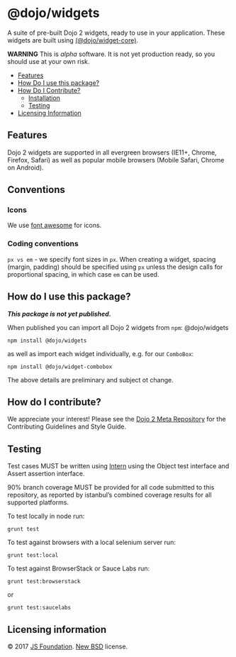 # @dojo/widgets

<!-- TODO: change and uncomment
[![Build Status](https://travis-ci.org/dojo/<< package-name >>.svg?branch=master)](https://travis-ci.org/dojo/<< package-name >>)
[![codecov](https://codecov.io/gh/dojo/<< package-name >>/branch/master/graph/badge.svg)](https://codecov.io/gh/dojo/<< package-name >>)
[![npm version](https://badge.fury.io/js/dojo-<< package-name >>.svg)](http://badge.fury.io/js/dojo-<< package-name >>)
-->

A suite of pre-built Dojo 2 widgets, ready to use in your application. These widgets are built using [(@dojo/widget-core)](https://github.com/dojo/widget-core).

**WARNING** This is *alpha* software. It is not yet production ready, so you should use at your own risk.

- [Features](#features)
- [How Do I use this package?](#how-do-i-use-this-package)
- [How Do I Contribute?](#how-do-i-contribute)
    - [Installation](#installation)
    - [Testing](#testing)
- [Licensing Information](#licensing-information)

## Features

Dojo 2 widgets are supported in all evergreen browsers (IE11+, Chrome, Firefox, Safari) as well as popular mobile browsers (Mobile Safari, Chrome on Android).

## Conventions

### Icons

We use [font awesome](http://fontawesome.io/) for icons.

### Coding conventions

`px vs em` - we specify font sizes in `px`. When creating a widget, spacing (margin, padding) should be specified using `px` unless the design calls for proportional spacing, in which case `em` can be used.


## How do I use this package?

***This package is not yet published.***

When published you can import all Dojo 2 widgets from `npm`: @dojo/widgets

```shell
npm install @dojo/widgets
```

as well as import each widget individually, e.g. for our `ComboBox`:

```shell
npm install @dojo/widget-combobox
```
The above details are preliminary and subject ot change.

## How do I contribute?

We appreciate your interest!  Please see the [Dojo 2 Meta Repository](https://github.com/dojo/meta#readme) for the
Contributing Guidelines and Style Guide.

## Testing

Test cases MUST be written using [Intern](https://theintern.github.io) using the Object test interface and Assert assertion interface.

90% branch coverage MUST be provided for all code submitted to this repository, as reported by istanbul’s combined coverage results for all supported platforms.

To test locally in node run:

`grunt test`

To test against browsers with a local selenium server run:

`grunt test:local`

To test against BrowserStack or Sauce Labs run:

`grunt test:browserstack`

or

`grunt test:saucelabs`

## Licensing information

© 2017 [JS Foundation](https://js.foundation/). [New BSD](http://opensource.org/licenses/BSD-3-Clause) license.
